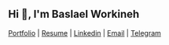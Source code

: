 <h2>Hi 👋, I'm Baslael Workineh</h2>

[Portfolio](https://mrbasketo.com/)  | [Resume](https://drive.google.com/file/d/1xzJnzbHyUVuPSYqkRV90hXPXRfHmIYQd/view?usp=sharing) | [Linkedin](https://www.linkedin.com/in/baslael-workineh-ayele-131b11248/) | [Email](mailto:baslaworku@gmail.com) |  [Telegram](https://t.me/MrBasketo)
